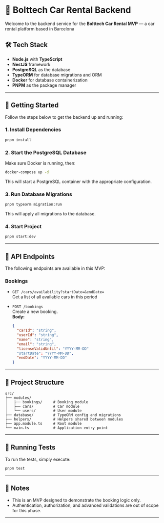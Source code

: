 # 🚗 Bolttech Car Rental Backend

Welcome to the backend service for the **Bolttech Car Rental MVP** — a car rental platform based in Barcelona

## 🛠 Tech Stack

- **Node.js** with **TypeScript**
- **NestJS** framework
- **PostgreSQL** as the database
- **TypeORM** for database migrations and ORM
- **Docker** for database containerization
- **PNPM** as the package manager

---

## 🚀 Getting Started

Follow the steps below to get the backend up and running:

### 1. Install Dependencies

```bash
pnpm install
```

### 2. Start the PostgreSQL Database

Make sure Docker is running, then:

```bash
docker-compose up -d
```

This will start a PostgreSQL container with the appropriate configuration.

### 3. Run Database Migrations

```bash
pnpm typeorm migration:run
```

This will apply all migrations to the database.

### 4. Start Project

```bash
pnpm start:dev
```

---

## 📡 API Endpoints

The following endpoints are available in this MVP:

### Bookings

- `GET /cars/availability?startDate=&endDate=`  
  Get a list of all available cars in this period

- `POST /bookings`  
  Create a new booking.  
  **Body:**
  ```json
  {
    "carId": "string",
    "userId": "string",
    "name": "string",
    "email": "string",
    "licenseValidUntil": "YYYY-MM-DD"
    "startDate": "YYYY-MM-DD",
    "endDate": "YYYY-MM-DD"
  }
  ```

---

## 📁 Project Structure

```
src/
├── modules/
│   ├── bookings/     # Booking module
│   ├── cars/         # Car module
│   └── users/        # User module
├── database/         # TypeORM config and migrations
├── helpers/          # Helpers shared between modules
├── app.module.ts     # Root module
└── main.ts           # Application entry point
```

---

## 🧪 Running Tests

To run the tests, simply execute:

```bash
pnpm test
```

---

## 🧠 Notes

- This is an MVP designed to demonstrate the booking logic only.
- Authentication, authorization, and advanced validations are out of scope for this phase.

---
